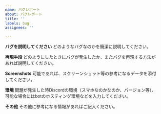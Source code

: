 ```yaml
---
name: バグレポート
about: バグレポート
title: ''
labels: bug
assignees: ''

---
```


**バグを説明してください**
どのようなバグなのかを簡潔に説明してください。

**再現手段**
どのようにしたときにバグが発生したか、またバグを再現する方法があれば説明してください。

**Screenshots**
可能であれば、スクリーンショット等の参考になるデータを添付してください。

**環境**
問題が発生した時Discordの環境（スマホなのかなのか、バージョン等）、可能な場合にはbotのホスティング環境などを入力してください。

**その他**
その他に参考になる情報があればご記入ください。
